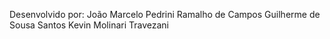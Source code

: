 Desenvolvido por:
João Marcelo Pedrini Ramalho de Campos
Guilherme de Sousa Santos
Kevin Molinari Travezani
